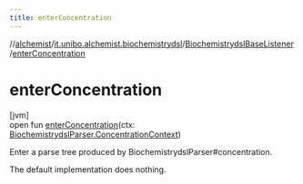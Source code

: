 ```yaml
---
title: enterConcentration
---
```

//[alchemist](../../../index.html)/[it.unibo.alchemist.biochemistrydsl](../index.html)/[BiochemistrydslBaseListener](index.html)/[enterConcentration](enter-concentration.html)



# enterConcentration



[jvm]\
open fun [enterConcentration](enter-concentration.html)(ctx: [BiochemistrydslParser.ConcentrationContext](../-biochemistrydsl-parser/-concentration-context/index.html))



Enter a parse tree produced by BiochemistrydslParser#concentration. 



The default implementation does nothing.




